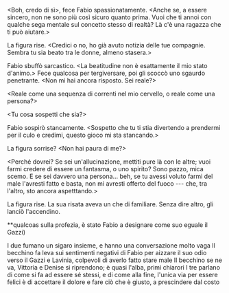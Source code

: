 <Boh, credo di sì>, fece Fabio spassionatamente. <Anche se, a essere sincero, non ne sono più così sicuro quanto prima. Vuoi che ti annoi con qualche sega mentale sul concetto stesso di realtà? Là c'è una ragazza che ti può aiutare.>

La figura rise. <Credici o no, ho già avuto notizia delle tue compagnie. Sembra tu sia beato tra le donne, almeno stasera.>

Fabio sbuffò sarcastico. <La beatitudine non è esattamente il mio stato d'animo.> Fece qualcosa per tergiversare, poi gli scoccò uno sgaurdo penetrante. <Non mi hai ancora risposto. Sei reale?>

<Certo che lo sono.>

<Reale come una sequenza di correnti nel mio cervello, o reale come una persona?>

<Tu cosa sospetti che sia?>

Fabio sospirò stancamente. <Sospetto che tu ti stia divertendo a prendermi per il culo e credimi, questo gioco mi sta stancando.>

La figura sorrise? <Non hai paura di me?>

<Perché dovrei? Se sei un'allucinazione, mettiti pure là con le altre; vuoi farmi credere di essere un fantasma, o uno spirito? Sono pazzo, mica scemo. E se sei davvero una persona... beh, se tu avessi voluto farmi del male l'avresti fatto e basta, non mi avresti offerto del fuoco --- che, tra l'altro, sto ancora aspetttando.>

La figura rise. La sua risata aveva un che di familiare. Senza dire altro, gli lanciò l'accendino.


**qualcoas sulla profezia, è stato Fabio a designare come suo eguale il Gazzi)

I due fumano un sigaro insieme, e hanno una conversazione molto vaga
Il becchino fa leva sui sentimenti negativi di Fabio per aizzare il suo odio verso il Gazzi e Lavinia, colpevoli di averlo fatto stare male
Il becchino se ne va, Vittoria e Denise si riprendono; è quasi l'alba, primi chiarori
I tre parlano di come si fa ad essere sé stessi, e di come alla fine, l'unica via per essere felici è di accettare il dolore e fare ciò che è giusto, a prescindere dal costo
